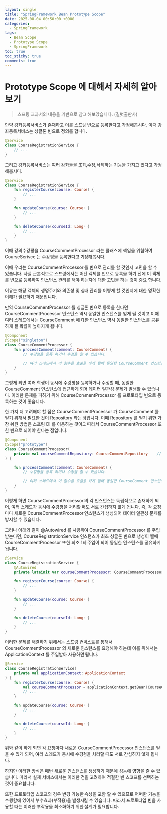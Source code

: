```yaml
---
layout: single
title: "SpringFramework Bean Prototype Scope"
date: 2025-08-04 00:50:00 +0900
categories:
  - SpringFramework
tags:
  - Bean Scope
  - Prototype Scope
  - SpringFramework
toc: true
toc_sticky: true
comments: true
---
```


# Prototype Scope 에 대해서 자세히 알아보기
> 스프링 교과서의 내용을 기반으로 참고 해보았습니다. (길벗출판사)

만약 강좌등록서비스가 존재하고
이를 스프링 빈으로 등록한다고 가정해봅시다.
이때 강좌등록서비스는 싱글톤 빈으로 정의를 합니다.
    
```kotlin
@Service
class CourseRegistrationService {
    // ...
}
```

그리고 강좌등록서비스는 여러 강좌들을 조회,수정,삭제하는 기능을 가지고 있다고 가정해봅시다.
```kotlin
@Service
class CourseRegistrationService {
    fun registerCourse(course: Course) {
        // ...
    }

    fun updateCourse(course: Course) {
        // ...
    }

    fun deleteCourse(courseId: Long) {
        // ...
    }
}
````

이때 강의수강평을 CourseCommentProcessor 라는 클래스에
책임을 위힘하여 CourseSerivce 는 수강평을 등록한다고 가정해봅시다.

이때 우리는 CourseCommentProcessor 를 빈으로 관리를 할 것인지
고민을 할 수 있습니다. 사실 근본적으로 스프링에서는 어떤 객체를 빈으로 등록을 하기 전에 이 객체를 빈으로 등록하여 인스턴스 관리를 해야 하는지에 대한 고민을 하는 것이 중요 합니다.

이유는 해당 객체의 생명주기와 의존성 및 상태 관리를 어떻게 할 것인지에 대한 명확한 이해가 필요하기 때문입니다.

만약 CourseCommentProcessor 를 싱글톤 빈으로 등록을 한다면
CourseCommentProcessor 인스턴스 역시 동일한 인스턴스를 얻게 될 것이고 이때 여러 스레드에서는 CourseComment 에 대한 인스턴스 역시
동일한 인스턴스를 공유하게 될 확률이 높아지게 됩니다.


```kotlin
@Component
@Scope("singleton")
class CourseCommentProcessor {
    fun processComment(comment: CourseComment) {
        // 수강평을 등록 하거나 수정을 할 수 있습니다.

        // 여러 스레드에서 이 함수를 호출을 하게 될때 동일한 CourseComment 인스턴스에 접근할 수 있는 가능성이 높아지게 됩니다.
    }
}
```

그렇게 되면 여러 학생이 동시에 수강평을 등록하거나 수정할 때, 동일한 CourseComment 인스턴스에 접근하게 되어 데이터 일관성 문제가 발생할 수 있습니다. 이러한 문제를 피하기 위해 CourseCommentProcessor 를 프로토타입 빈으로 등록하는 것이 좋습니다.

한 가지 더 고려해야 할 점은 CourseCommentProcessor 가
CourseComment 를 얻기 위해서 필요한 것이 Repository 라는 점입니다. 이때 Repository 를 얻기 위한 가장 쉬원 방법은 스프링 DI 를 이용하는 것이고 따라서 CourseCommentProcessor 또한 빈으로 되어야 한다는 점입니다.

```kotlin
@Component
@Scope("prototype")
class CourseCommentProcessor(
    private val courseCommentRepository: CourseCommentRepository    // 스프링 DI를 통해 주입받습니다.
) {

    fun processComment(comment: CourseComment) {
        // 수강평을 등록 하거나 수정을 할 수 있습니다.

        // 여러 스레드에서 이 함수를 호출을 하게 될때 동일한 CourseComment 인스턴스에 접근할 수 있는 가능성이 높아지게 됩니다.
    }
}
```

이렇게 하면 CourseCommentProcessor 의 각 인스턴스는 독립적으로 존재하게 되어, 여러 스레드가 동시에 수강평을 처리할 때도 서로 간섭하지 않게 됩니다. 즉, 각 요청마다 새로운 CourseCommentProcessor 인스턴스가 생성되어 데이터 일관성 문제를 방지할 수 있습니다.

그러나 아래와 같이 @Autowired 를 사용하여 CourseCommentProcessor 를 주입받는다면, CourseRegistrationService 인스턴스가 최초 싱글톤 빈으로 생성이 뙬때 CourseCommentProcessor 또한 최초 1회 주입이 되어 동일한 인스턴스를 공유하게 됩니다.

```kotlin
@Service
class CourseRegistrationService {
    @Autowired
    private lateinit var courseCommentProcessor: CourseCommentProcessor

    fun registerCourse(course: Course) {
        // ...
    }

    fun updateCourse(course: Course) {
        // ...
    }

    fun deleteCourse(courseId: Long) {
        // ...
    }
}
````

이러한 문제를 해결하기 위해서는 스프링 컨텍스트를 통해서 CourseCommentProcessor 의 새로운 인스턴스를 요청해야 하는데 이를 위해서는 ApplicationContext 를 주입받아 사용하면 됩니다.

```kotlin
@Service
class CourseRegistrationService(
    private val applicationContext: ApplicationContext
) {
    fun registerCourse(course: Course) {
        val courseCommentProcessor = applicationContext.getBean(CourseCommentProcessor::class.java)
        // ...
    }

    fun updateCourse(course: Course) {
        // ...
    }

    fun deleteCourse(courseId: Long) {
        // ...
    }
}
```

위와 같이 하게 되면 각 요청마다 새로운 CourseCommentProcessor 인스턴스를 얻을 수 있게 되어, 여러 스레드가 동시에 수강평을 처리할 때도 서로 간섭하지 않게 됩니다.

하지만 이러한 방식은 매번 새로운 인스턴스를 생성하기 때문에 성능에 영향을 줄 수 있습니다. 따라서 실제 서비스에서는 이러한 점을 고려하여 적절한 빈 스코프를 선택하는 것이 중요합니다.

또한 프로토타입 스코프의 경우 변경 가능한 속성을 포함 할 수 있으므로 어떠한 기능을 수행함에 있어서 부수효과(부작용)을 발생시킬 수 있습니다. 따라서 프로토타입 빈을 사용할 때는 이러한 부작용을 최소화하기 위한 설계가 필요합니다.
